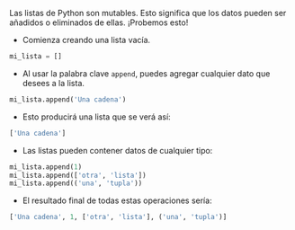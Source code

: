 Las listas de Python son mutables. Esto significa que los datos pueden ser añadidos o eliminados de ellas. ¡Probemos esto!

- Comienza creando una lista vacía.

```python
mi_lista = []
```

- Al usar la palabra clave `append`, puedes agregar cualquier dato que desees a la lista.

```python
mi_lista.append('Una cadena')
```
- Esto producirá una lista que se verá así:
```python
['Una cadena']
```

- Las listas pueden contener datos de cualquier tipo:
```python
mi_lista.append(1)
mi_lista.append(['otra', 'lista'])
mi_lista.append(('una', 'tupla'))
```

- El resultado final de todas estas operaciones sería:
```python
['Una cadena', 1, ['otra', 'lista'], ('una', 'tupla')]
```

